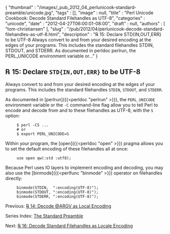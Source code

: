 {
   "thumbnail" : "/images/_pub_2012_04_perlunicook-standard-preamble/unicode.jpg",
   "tags" : [],
   "image" : null,
   "title" : "Perl Unicode Cookbook: Decode Standard Filehandles as UTF-8",
   "categories" : "unicode",
   "date" : "2012-04-27T06:00:01-08:00",
   "draft" : null,
   "authors" : [
      "tom-christiansen"
   ],
   "slug" : "/pub/2012/04/perlunicook-decode-standard-filehandles-as-utf-8.html",
   "description" : "℞ 15: Declare STD{IN,OUT,ERR} to be UTF-8 Always convert to and from your desired encoding at the edges of your programs. This includes the standard filehandles STDIN, STDOUT, and STDERR. As documented in perldoc perlrun, the PERL_UNICODE environment variable or..."
}



℞ 15: Declare `STD{IN,OUT,ERR}` to be UTF-8
-------------------------------------------

Always convert to and from your desired encoding at the edges of your programs. This includes the standard filehandles `STDIN`, `STDOUT`, and `STDERR`.

As documented in [perlrun]({{<perldoc "perlrun" >}}), the `PERL_UNICODE` environment variable or the `-C` command-line flag allow you to tell Perl to encode and decode from and to these filehandles as UTF-8, with the `S` option:

         $ perl -CS ...
         # or
         $ export PERL_UNICODE=S

Within your program, the [open]({{<perldoc "open" >}}) pragma allows you to set the default encoding of these filehandles all at once:

         use open qw(:std :utf8);

Because Perl uses IO layers to implement encoding and decoding, you may also use the [binmode]({{<perlfunc "binmode" >}}) operator on filehandles directly:

         binmode(STDIN,  ":encoding(UTF-8)");
         binmode(STDOUT, ":encoding(UTF-8)");
         binmode(STDERR, ":encoding(UTF-8)");

Previous: [℞ 14: Decode @ARGV as Local Encoding](/pub/2012/04/perlunicookbook-decode-argv-as-local-encoding.html)

Series Index: [The Standard Preamble](/pub/2012/04/perlunicook-standard-preamble.html)

Next: [℞ 16: Decode Standard Filehandles as Locale Encoding](/pub/2012/04/perlunicook-decode-standard-filehandles-as-locale-encoding.html)
